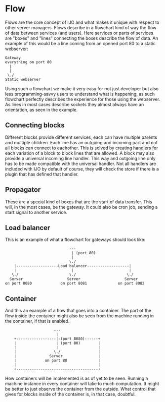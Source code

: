 # Flow
Flows are the core concept of IJO and what makes it unique with respect to other server managers. Flows describe in a flowchart kind of way the flow of data between services (and users). Here services or parts of services are "boxes" and "lines" connecting the boxes describe the flow of data. An example of this would be a line coming from an opened port 80 to a static webserver:
```text
Gateway
everything on port 80
  |
  |
 \./
Static webserver
```
Using such a flowchart we make it very easy for not just developer but also less programming-savvy users to understand what is happening, as such flowchart perfectly describes the experience for those using the webserver. As lines in most cases describe sockets they almost always have an orientation, as seen in the example.

## Connecting blocks
Different blocks provide different services, each can have multiple parents and multiple children. Each line has an outgoing and incoming part and not all blocks can connect to eachother. This is solved by creating handlers for each variation of a block to block lines that are allowed. A block may also provide a universal incoming line handler. This way and outgoing line only has to be made compatible with the universal handler. Not all handlers are included with IJO by default of course, they will check the store if there is a plugin that has defined that handler.

## Propagator
These are a special kind of boxes that are the start of data transfer. This will, in the most cases, be the gateway. It could also be cron job, sending a start signal to another service.

## Load balancer
This is an example of what a flowchart for gateways should look like:
```text
						     ---
							  | (port 80)
							  | 
						     \./
	|-------------------Load balancer-------------------|
	|                         |                         |
   \./                       \./                       \./
  Server                    Server                    Server
on port 8080             on port 8081              on port 8082
```

## Container
And this an example of a flow that goes into a container. The part of the flow inside the container might also be seen from the machine running in the container, if that is enabled.
```text
					  ---
					   | 
	+------------------|-(port 8080)------+
	|                  | (port 80)        |
	|                  |                  |
	|                 \./                 |
	|               Server                |
	|             on port 80              |
	|                                     |
	+-------------------------------------+
```
How containers will be implemented is as of yet to be seen. Running a machine instance in every container will take to much computation. It might be better to just observe the container from the outside. What control that gives for blocks inside of the container is, in that case, doubtful.